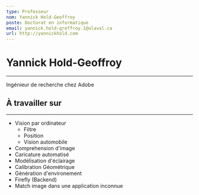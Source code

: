 ```yaml
---
type: Professeur
nom: Yannick Hold-Geoffroy
poste: Doctorat en informatique
email: yannick.hold-greffroy.1@ulaval.ca
url: http://yannickhold.com
---
```

# Yannick Hold-Geoffroy
----
Ingénieur de recherche chez Adobe

## À travailler sur
----
- Vision par ordinateur
	- Filtre
	- Position
	- Vision automobile
- Comprehension d'image
- Caricature automatisé
- Modélisation d'éclairage
- Calibration Géométrique
- Génération d'environement
- Firefly (Backend)
- Match image dans une application inconnue